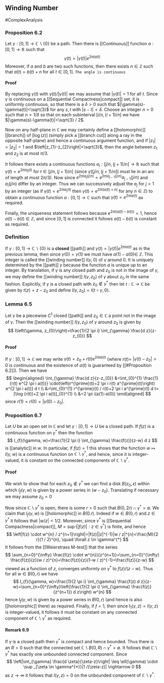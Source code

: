 ## Winding Number
#ComplexAnalysis 

### Proposition 6.2
Let $\gamma:[0,1] \rightarrow \mathbb{C} \backslash\{0\}$ be a path. Then there is [[Continuous]] function $a:[0,1] \rightarrow \mathbb{R}$ such that
$$
\gamma(t)=|\gamma(t)| e^{2 \pi i a(t)}
$$
Moreover, if $a$ and $b$ are two such functions, then there exists $n \in \mathbb{Z}$ such that $a(t)=b(t)+n$ for all $t \in[0,1] .$
`The angle is continuous`
#### Proof
By replacing $\gamma(t)$ with $\gamma(t) /|\gamma(t)|$ we may assume that $|\gamma(t)|=1$ for all $t$. Since $\gamma$ is continuous on a [[Sequential Compactness|compact]] set, it is uniformly continuous, so that there is a $\delta>0$ such that $|\gamma(s)-\gamma(t)|<\sqrt{3}$ for any $s, t$ with $|s-t|<\delta$. Choose an integer $n>0$ such that $n>1 / \delta$ so that on each subinterval $[i / n,(i+1) / n]$ we have $|\gamma(s)-\gamma(t)|<\sqrt{3} / 2$.

Now on any half-plane in $\mathbb{C}$ we may certainly define a [[holomorphic]] [[branch]] of $[\log (z)]$ (simply pick a [[branch cut]] along a ray in the opposite half-plane) and hence a continuous argument function, and if $\left|z_{1}\right|=\left|z_{2}\right|=1$ and $\left|z_{1}-z_{2}\right|<\sqrt{3}$, then the angle between $z_{1}$ and $z_{2}$ is at most $\pi / 3$.

It follows there exists a continuous functions $a_{i}:[j / n,(j+1) / n] \rightarrow \mathbb{R}$ such that $\gamma(t)=e^{2 \pi i a_{j}(t)}$ for $t \in[j / n,(j+1) / n]$ (since $\gamma([j / n,(j+1) / n])$ must lie in an arc of length at most $2 \pi / 3)$. Now since $e^{2 \pi i a_{j}(j / n)}=e^{2 \pi i a_{j-1}(j / n)} a_{j-1}(j / n)$ and $a_{i}(j / n)$ differ by an integer. Thus we can successively adjust the $a_{j}$ for $j>1$ by an integer (as if $\gamma(t)=e^{2 \pi i a_{j}(t)}$ then $\gamma(t)=e^{2 \pi i(a(t)+n)}$ for any $\left.n \in \mathbb{Z}\right)$ to obtain a continuous function $a:[0,1] \rightarrow \mathbb{C}$ such that $\gamma(t)=e^{2 \pi i a(t)}$ as required.

Finally, the uniqueness statement follows because $e^{2 \pi i(a(t)-b(t))}=1$, hence $a(t)-b(t) \in \mathbb{Z}$, and since $[0,1]$ is connected it follows $a(t)-b(t)$ is constant as required.

### Definition
If $\gamma:[0,1] \rightarrow \mathbb{C} \backslash\{0\}$ is a **closed** [[path]] and $\gamma(t)=|\gamma(t)| e^{2 \pi i a(t)}$ as in the previous lemma, then since $\gamma(0)=\gamma(1)$ we must have $a(1)-a(0) \in$ $\mathbb{Z}$. This integer is called the [[winding number]] $I(\gamma, 0)$ of $\gamma$ around $0 .$ It is uniquely determined by the [[path]] $\gamma$ because the function $a$ is unique up to an integer. By translation, if $\gamma$ is any closed path and $z_{0}$ is not in the image of $\gamma$, we may define the [[winding number]] $I\left(\gamma, z_{0}\right)$ of $\gamma$ about $z_{0}$ in the same fashion. Explicitly, if $\gamma$ is a closed path with $z_{0} \notin \gamma^{*}$ then let $t: \mathbb{C} \rightarrow \mathbb{C}$ be given by $t(z)=z-z_{0}$ and define $I\left(\gamma, z_{0}\right)=I(t \circ \gamma, 0)$.

### Lemma 6.5
Let $\gamma$ be a piecewise $C^{1}$ closed [[path]] and $z_{0} \in \mathbb{C}$ a point not in the image of $\gamma$. Then the [[winding number]] $I\left(\gamma, z_{0}\right)$ of $\gamma$ around $z_{0}$ is given by
$$
I\left(\gamma, z_{0}\right)=\frac{1}{2 \pi i} \int_{\gamma} \frac{d z}{z-z_{0}}
$$
#### Proof
If $\gamma:[0,1] \rightarrow \mathbb{C}$ we may write $\gamma(t)=z_{0}+r(t) e^{2 \pi i a(t)}$ (where $r(t)=$ $\left|\gamma(t)-z_{0}\right|>0$ is continuous and the existence of $a(t)$ is guaranteed by [[#Proposition 6.2]]). Then we have
$$
\begin{aligned}
\int_{\gamma} \frac{d z}{z-z_{0}} &=\int_{0}^{1} \frac{1}{r(t) e^{2 \pi i a(t)}} \cdot\left(r^{\prime}(t)+2 \pi i r(t) a^{\prime}(t)\right) e^{2 \pi i a(t)} d t \\
&=\int_{0}^{1} r^{\prime}(t) / r(t)+2 \pi i a^{\prime}(t) d t=[\log (r(t))+2 \pi i a(t)]_{0}^{1} \\
&=2 \pi i(a(1)-a(0))
\end{aligned}
$$
since $r(1)=r(0)=\left|\gamma(0)-z_{0}\right|$.

### Proposition 6.7
Let $U$ be an open set in $\mathbb{C}$ and let $\gamma:[0,1] \rightarrow U$ be a closed path. If $f(z)$ is a continuous function on $\gamma^{*}$ then the function
$$
I_{f}(\gamma, w)=\frac{1}{2 \pi i} \int_{\gamma} \frac{f(z)}{z-w} d z
$$
is [[analytic]] in $w$.
In particular, if $f(z)=1$ this shows that the function $w \mapsto I(\gamma, w)$ is a continuous function on $\mathbb{C} \backslash \gamma^{*}$, and hence, since it is integer-valued, it is constant on the connected components of $\mathbb{C} \backslash \gamma^{*}$.

#### Proof
We wish to show that for each $z_{0} \notin \gamma^{*}$ we can find a disk $B\left(z_{0}, \epsilon\right)$ within which $I_{f}(\gamma, w)$ is given by a power series in $\left(w-z_{0}\right)$. Translating if necessary we may assume $z_{0}=0$

Now since $\mathbb{C} \backslash \gamma^{*}$ is open, there is some $r>0$ such that $B(0,2 r) \cap \gamma^{*}=\emptyset$. We claim that $I_{f}(\gamma, w)$ is [[holomorphic]] in $B(0 . r)$. Indeed if $w \in B(0, r)$ and $z \in \gamma^{*}$ it follows that $|w / z|<1 / 2 .$ Moreover, since $\gamma^{*}$ is [[Sequential Compactness|compact]], $M=\sup \left\{|f(z)|: z \in \gamma^{*}\right\}$ is finite, and hence
$$
\left|f(z) \cdot w^{n} / z^{n+1}\right|=|f(z)||z|^{-1}|w / z|^{n}<\frac{M}{2 r}(1 / 2)^{n}, \quad \forall z \in \gamma^{*}
$$
It follows from the [[Weierstrass M-test]] that the series
$$
\sum_{n=0}^{\infty} \frac{f(z) \cdot w^{n}}{z^{n+1}}=\sum_{n=0}^{\infty} \frac{f(z)}{z}(w / z)^{n}=\frac{f(z)}{z}(1-w / z)^{-1}=\frac{f(z)}{z-w}
$$
viewed as a function of $z$, converges uniformly on $\gamma^{*}$ to $f(z) /(z-w)$. Thus for all $w \in B(0, r)$ we have
$$
I_{f}(\gamma, w)=\frac{1}{2 \pi i} \int_{\gamma} \frac{f(z) d z}{z-w}=\sum_{n=0}^{\infty}\left(\frac{1}{2 \pi i} \int_{\gamma} \frac{f(z)}{z^{n+1}} d z\right) w^{n}
$$
hence $I_{f}(\gamma, w)$ is given by a power series in $B(0, r)$ (and hence is also [[holomorphic]] there) as required. Finally, if $f=1$, then since $I_{1}(\gamma, z)=I(\gamma, z)$ is integer-valued, it follows it must be constant on any connected component of $\mathbb{C} \backslash \gamma^{*}$ as required.

#### Remark 6.9
If $\gamma$ is a closed path then $\gamma^{*}$ is compact and hence bounded. Thus there is an $R>0$ such that the connected set $\mathbb{C} \backslash B(0, R) \cap \gamma^{*}=\emptyset .$ It follows that $\mathbb{C} \backslash \gamma^{*}$ has exactly one unbounded connected component. Since
$$
\left|\int_{\gamma} \frac{d \zeta}{\zeta-z}\right| \leq \ell(\gamma) \cdot \sup _{\zeta \in \gamma^{*}}|1 /(\zeta-z)| \rightarrow 0
$$
as $z \rightarrow \infty$ it follows that $I(\gamma, z)=0$ on the unbounded component of $\mathbb{C} \backslash \gamma^{*}$.